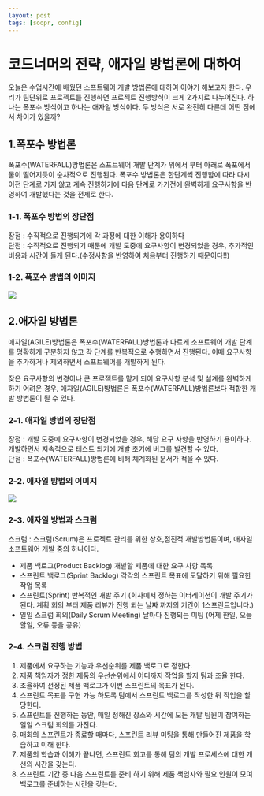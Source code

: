 ```yaml
---
layout: post
tags: [soopr, config]
---
```


# 코드너머의 전략, 애자일 방법론에 대하여
오늘은 수업시간에 배웠던 소프트웨어 개발 방법론에 대하여 이야기 해보고자 한다.
우리가 팀단위로 프로젝트를 진행하면 프로젝트 진행방식이 크게 2가지로 나누어진다. 하나는 폭포수 방식이고 하나는 애자일 방식이다. 두 방식은 서로 완전히 다른데 어떤 점에서 차이가 있을까? 

## 1.폭포수 방법론
폭포수(WATERFALL)방법론은 소프트웨어 개발 단계가 위에서 부터 아래로 폭포에서 물이 떨어지듯이 순차적으로 진행된다. 폭포수 방법론은 한단계씩 진행함에 따라 다시 이전 단계로 가지 않고 계속 진행하기에 다음 단계로 가기전에 완벽하게 요구사항을 반영하여 개발했다는 것을 전제로 한다.

### 1-1. 폭포수 방법의 장단점
장점 : 수직적으로 진행되기에 각 과정에 대한 이해가 용이하다<br/>
단점 : 수직적으로 진행되기 때문에 개발 도중에 요구사항이 변경되었을 경우,
추가적인 비용과 시간이 들게 된다.(수정사항을 반영하여 처음부터 진행하기 때문이다!!)

### 1-2. 폭포수 방법의 이미지
![](https://velog.velcdn.com/images%2Ftaeha7b%2Fpost%2Fedb5e17a-510f-4b8d-985c-7df5a6080425%2FWaterfall.png)

## 2.애자일 방법론
애자일(AGILE)방법론은 폭포수(WATERFALL)방법론과 다르게 소프트웨어 개발 단계를 명확하게 구분하지 않고 각 단계를 반복적으로 수행하면서 진행된다. 이때 요구사항을 추가하거나 제외하면서 소프트웨어를 개발하게 된다.<br/>

잦은 요구사항의 변경이나 큰 프로젝트를 맡게 되어 요구사항 분석 및 설계를 완벽하게 하기 어려운 경우, 애자일(AGILE)방법론은 폭포수(WATERFALL)방법론보다 적합한 개발 방법론이 될 수 있다.

### 2-1. 애자일 방법의 장단점
장점 : 개발 도중에 요구사항이 변경되었을 경우, 해당 요구 사항을 반영하기 용이하다.<br/>
개발하면서 지속적으로 테스트 되기에 개발 초기에 버그를 발견할 수 있다.<br/>
단점 : 폭포수(WATERFALL)방법론에 비해 체계화된 문서가 적을 수 있다.

### 2-2. 애자일 방법의 이미지
![](https://gitple.io/wp-content/uploads/2021/04/2-1-3.png)

### 2-3. 애자일 방법과 스크럼
스크럼 : 스크럼(Scrum)은 프로젝트 관리를 위한 상호,점진적 개발방법론이며, 애자일 소프트웨어 개발 중의 하나이다.<br/>
* 제품 백로그(Product Backlog)
개발할 제품에 대한 요구 사항 목록<br/>
* 스프린트 백로그(Sprint Backlog)
각각의 스프린트 목표에 도달하기 위해 필요한 작업 목록<br/>
* 스프린트(Sprint)
반복적인 개발 주기 (회사에서 정하는 이터레이션이 개발 주기가 된다. 계획 회의 부터 제품 리뷰가 진행 되는 날짜 까지의 기간이 1스프린트입니다.)<br/>
* 일일 스크럼 회의(Daily Scrum Meeting)
날마다 진행되는 미팅 (어제 한일, 오늘 할일, 오류 등을 공유)

### 2-4. 스크럼 진행 방법
1. 제품에서 요구하는 기능과 우선순위를 제품 백로그로 정한다.
2. 제품 책임자가 정한 제품의 우선순위에서 어디까지 작업을 할지 팀과 조율 한다.
3. 조율하여 선정된 제품 백로그가 이번 스프린트의 목표가 된다.
4. 스프린트 목표를 구현 가능 하도록 팀에서 스프린트 백로그를 작성한 뒤 작업을 할당한다.
5. 스프린트를 진행하는 동안, 매일 정해진 장소와 시간에 모든 개발 팀원이 참여하는 일일 스크럼 회의를 가진다.
6. 매회의 스프린트가 종료할 때마다, 스프린트 리뷰 미팅을 통해 만들어진 제품을 학습하고 이해 한다.
7. 제품의 학습과 이해가 끝나면, 스프린트 회고를 통해 팀의 개발 프로세스에 대한 개선의 시간을 갖는다.
8. 스프린트 기간 중 다음 스프린트를 준비 하기 위해 제품 책임자와 필요 인원이 모여 백로그를 준비하는 시간을 갖는다.

